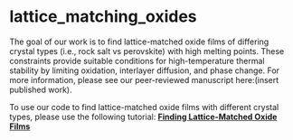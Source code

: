 # lattice_matching_oxides

The goal of our work is to find lattice-matched oxide films of differing crystal types (i.e., rock salt vs perovskite) with high melting points. These constraints provide suitable conditions for high-temperature thermal stability by limiting oxidation, interlayer diffusion, and phase change. For more information, please see our peer-reviewed manuscript here:(insert published work). 


To use our code to find lattice-matched oxide films with different crystal types, please use the following tutorial: [**Finding Lattice-Matched Oxide Films**](find_new_films.ipynb)<br/>
